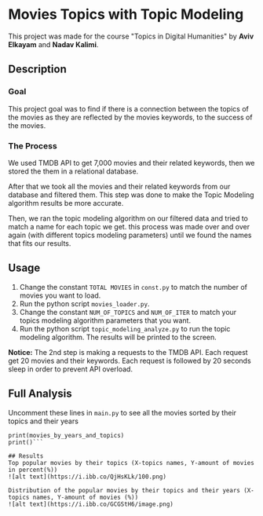 # Movies Topics with Topic Modeling

This project was made for the course "Topics in Digital Humanities"  by **Aviv Elkayam** and **Nadav Kalimi**.

## Description

### Goal

This project goal was to find if there is a connection between the topics of the movies as they are reflected by the movies keywords, to the success of the movies. 

### The Process

We used TMDB API to get 7,000 movies and their related keywords, then we stored the them in a relational database.

After that we took all the movies and their related keywords from our database and filtered them. This step was done to make the Topic Modeling algorithm results be more accurate.  

Then, we ran the topic modeling algorithm on our filtered data and tried to match a name for each topic we get. this process was made over and over again (with different topics modeling parameters) until we found the names that fits our results.    


## Usage

1. Change the constant ```TOTAL MOVIES``` in ```const.py``` to match the number of movies you want to load.
2. Run the python script ```movies_loader.py```. 
3. Change the constant ```NUM_OF_TOPICS``` and ```NUM_OF_ITER``` to match your topics modeling algorithm parameters that you want.
4. Run the python script ```topic_modeling_analyze.py``` to run the topic modeling algorithm. The results will be printed to the screen.

**Notice:**  The 2nd step is making a requests to the TMDB API. Each request get 20 movies and their keywords. Each request is followed by 20 seconds sleep in order to prevent API overload.

## Full Analysis 

Uncomment these lines in ```main.py``` to see all the movies sorted by their topics and their years
```print("=== Movies by years and topics ===")
print(movies_by_years_and_topics)
print()```

## Results
Top popular movies by their topics (X-topics names, Y-amount of movies in percent(%)) 
![alt text](https://i.ibb.co/QjHsKLk/100.png)

Distribution of the popular movies by their topics and their years (X-topics names, Y-amount of movies (%))
![alt text](https://i.ibb.co/GCGStH6/image.png)



